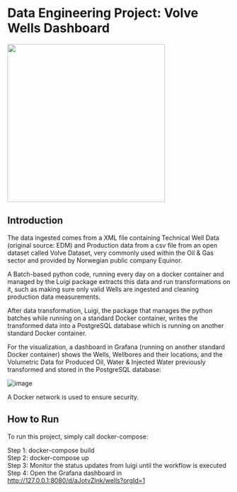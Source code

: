 # Data Engineering Project: Volve Wells Dashboard

<img width="356" src="https://user-images.githubusercontent.com/89973885/166164396-756806d6-d730-4e5b-ba4c-d53a66783949.png">


## Introduction

The data ingested comes from a XML file containing Technical Well Data (original source: EDM) and Production data from a csv file from an open dataset called Volve Dataset, very commonly used within the Oil & Gas sector and provided by Norwegian public company Equinor. <br />

A Batch-based python code, running every day on a docker container and managed by the Luigi package extracts this data and run transformations on it, such as making sure only valid Wells are ingested and cleaning production data measurements. <br />

After data transformation, Luigi, the package that manages the python batches while running on a standard Docker container, writes the transformed data into a PostgreSQL database which is running on another standard Docker container. <br />

For the visualization, a dashboard in Grafana (running on another standard Docker container) shows the Wells, Wellbores and their locations, and the Volumetric Data for Produced Oil, Water & Injected Water previously transformed and stored in the PostgreSQL database:

<img alt="image" src="https://user-images.githubusercontent.com/89973885/166163284-a914ac1c-56a7-462b-a25a-d61c3d54e6dc.png">

A Docker network is used to ensure security.<br />

## How to Run

To run this project, simply call docker-compose:<br />

Step 1: docker-compose build <br />
Step 2: docker-compose up <br />
Step 3: Monitor the status updates from luigi until the workflow is executed <br />
Step 4: Open the Grafana dashboard in http://127.0.0.1:8080/d/aJotvZlnk/wells?orgId=1


